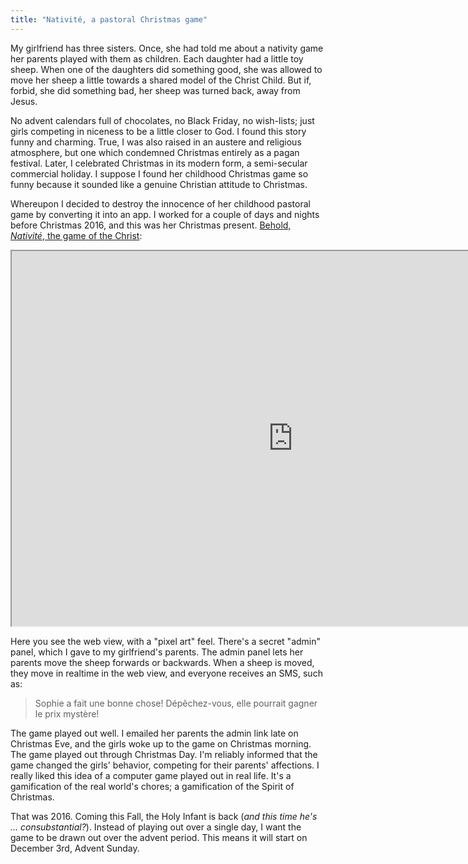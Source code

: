 ```yaml
---
title: "Nativité, a pastoral Christmas game"
---
```


My girlfriend has three sisters.
Once, she had told me about a nativity game her parents played with them as children.
Each daughter had a little toy sheep.
When one of the daughters did something good,
she was allowed to move her sheep a little
towards a shared model of the Christ Child.
But if, forbid, she did something bad,
her sheep was turned back, away from Jesus.

No advent calendars full of chocolates,
no Black Friday,
no wish-lists;
just girls competing in niceness to be a little closer to God.
I found this story funny and charming.
True, I was also raised in an austere and religious atmosphere,
but one which condemned Christmas entirely as a pagan festival.
Later, I celebrated Christmas in its modern form,
a semi-secular commercial holiday.
I suppose I found her childhood Christmas game so funny
because it sounded like a genuine Christian attitude to Christmas.

Whereupon I decided to destroy the innocence of her childhood pastoral game
by converting it into an app.
I worked for a couple of days and nights before Christmas 2016,
and this was her Christmas present.
[Behold, _Nativité_, the game of the Christ](https://nativite.lantreibecq.com/):

<iframe src="https://nativite.lantreibecq.com/" width="900" height="600"></iframe>

Here you see the web view, with a "pixel art" feel.
There's a secret "admin" panel, which I gave to my girlfriend's parents.
The admin panel lets her parents move the sheep forwards or backwards.
When a sheep is moved,
they move in realtime in the web view,
and everyone receives an SMS, such as:

> Sophie a fait une bonne chose!
> Dépêchez-vous, elle pourrait gagner le prix mystère!

The game played out well.
I emailed her parents the admin link late on Christmas Eve,
and the girls woke up to the game on Christmas morning.
The game played out through Christmas Day.
I'm reliably informed that the game changed the girls' behavior,
competing for their parents' affections.
I really liked this idea of a computer game played out in real life.
It's a gamification of the real world's chores;
a gamification of the Spirit of Christmas.

That was 2016.
Coming this Fall,
the Holy Infant is back
(_and this time he's ... consubstantial?_).
Instead of playing out over a single day,
I want the game to be drawn out over the advent period.
This means it will start on December 3rd, Advent Sunday.
